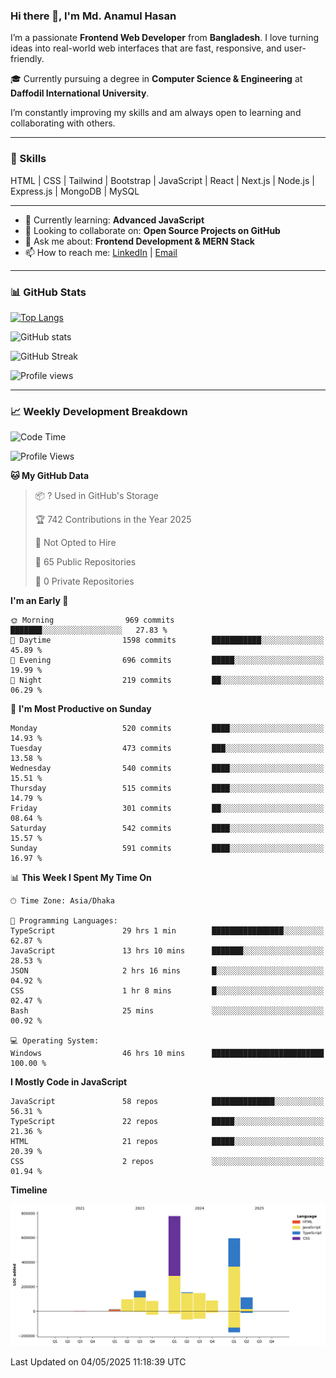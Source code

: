 ### Hi there 👋, I'm Md. Anamul Hasan

I’m a passionate **Frontend Web Developer** from **Bangladesh**. I love turning ideas into real-world web interfaces that are fast, responsive, and user-friendly.

🎓 Currently pursuing a degree in **Computer Science & Engineering** at **Daffodil International University**.

I’m constantly improving my skills and am always open to learning and collaborating with others.

---

### 🚀 Skills
HTML | CSS | Tailwind | Bootstrap | JavaScript | React | Next.js | Node.js | Express.js | MongoDB | MySQL 

---

- 🌱 Currently learning: **Advanced JavaScript**
- 👯 Looking to collaborate on: **Open Source Projects on GitHub**
- 💬 Ask me about: **Frontend Development & MERN Stack**
- 📫 How to reach me: [LinkedIn](https://www.linkedin.com/in/mdanamulhasan201) | [Email](mailto:anamulhasan3625@gmail.com)

---

### 📊 GitHub Stats

[![Top Langs](https://github-readme-stats.vercel.app/api/top-langs/?username=mdanamulhasan201&layout=compact)](https://github.com/anuraghazra/github-readme-stats)

![GitHub stats](https://github-readme-stats.vercel.app/api?username=mdanamulhasan201&show_icons=true&count_private=true&theme=tokyonight)

![GitHub Streak](https://streak-stats.demolab.com?user=mdanamulhasan201&theme=tokyonight)

![Profile views](https://gpvc.arturio.dev/mdanamulhasan201)

---

### 📈 Weekly Development Breakdown

<!--START_SECTION:waka-->
![Code Time](http://img.shields.io/badge/Code%20Time-70%20hrs%2047%20mins-blue)

![Profile Views](http://img.shields.io/badge/Profile%20Views-107-blue)

**🐱 My GitHub Data** 

> 📦 ? Used in GitHub's Storage 
 > 
> 🏆 742 Contributions in the Year 2025
 > 
> 🚫 Not Opted to Hire
 > 
> 📜 65 Public Repositories 
 > 
> 🔑 0 Private Repositories 
 > 
**I'm an Early 🐤** 

```text
🌞 Morning                969 commits         ███████░░░░░░░░░░░░░░░░░░   27.83 % 
🌆 Daytime                1598 commits        ███████████░░░░░░░░░░░░░░   45.89 % 
🌃 Evening                696 commits         █████░░░░░░░░░░░░░░░░░░░░   19.99 % 
🌙 Night                  219 commits         ██░░░░░░░░░░░░░░░░░░░░░░░   06.29 % 
```
📅 **I'm Most Productive on Sunday** 

```text
Monday                   520 commits         ████░░░░░░░░░░░░░░░░░░░░░   14.93 % 
Tuesday                  473 commits         ███░░░░░░░░░░░░░░░░░░░░░░   13.58 % 
Wednesday                540 commits         ████░░░░░░░░░░░░░░░░░░░░░   15.51 % 
Thursday                 515 commits         ████░░░░░░░░░░░░░░░░░░░░░   14.79 % 
Friday                   301 commits         ██░░░░░░░░░░░░░░░░░░░░░░░   08.64 % 
Saturday                 542 commits         ████░░░░░░░░░░░░░░░░░░░░░   15.57 % 
Sunday                   591 commits         ████░░░░░░░░░░░░░░░░░░░░░   16.97 % 
```


📊 **This Week I Spent My Time On** 

```text
🕑︎ Time Zone: Asia/Dhaka

💬 Programming Languages: 
TypeScript               29 hrs 1 min        ████████████████░░░░░░░░░   62.87 % 
JavaScript               13 hrs 10 mins      ███████░░░░░░░░░░░░░░░░░░   28.53 % 
JSON                     2 hrs 16 mins       █░░░░░░░░░░░░░░░░░░░░░░░░   04.92 % 
CSS                      1 hr 8 mins         █░░░░░░░░░░░░░░░░░░░░░░░░   02.47 % 
Bash                     25 mins             ░░░░░░░░░░░░░░░░░░░░░░░░░   00.92 % 

💻 Operating System: 
Windows                  46 hrs 10 mins      █████████████████████████   100.00 % 
```

**I Mostly Code in JavaScript** 

```text
JavaScript               58 repos            ██████████████░░░░░░░░░░░   56.31 % 
TypeScript               22 repos            █████░░░░░░░░░░░░░░░░░░░░   21.36 % 
HTML                     21 repos            █████░░░░░░░░░░░░░░░░░░░░   20.39 % 
CSS                      2 repos             ░░░░░░░░░░░░░░░░░░░░░░░░░   01.94 % 
```



**Timeline**

![Lines of Code chart](https://raw.githubusercontent.com/mdanamulhasan201/mdanamulhasan201/main/assets/bar_graph.png)


 Last Updated on 04/05/2025 11:18:39 UTC
<!--END_SECTION:waka-->
